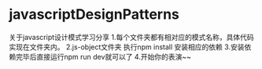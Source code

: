 # javascriptDesignPatterns
关于javascript设计模式学习分享
1.每个文件夹都有相对应的模式名称，具体代码实现在文件夹内。
2.js-object文件夹 执行npm install 安装相应的依赖
3.安装依赖完毕后直接运行npm run dev就可以了
4.开始你的表演~~
